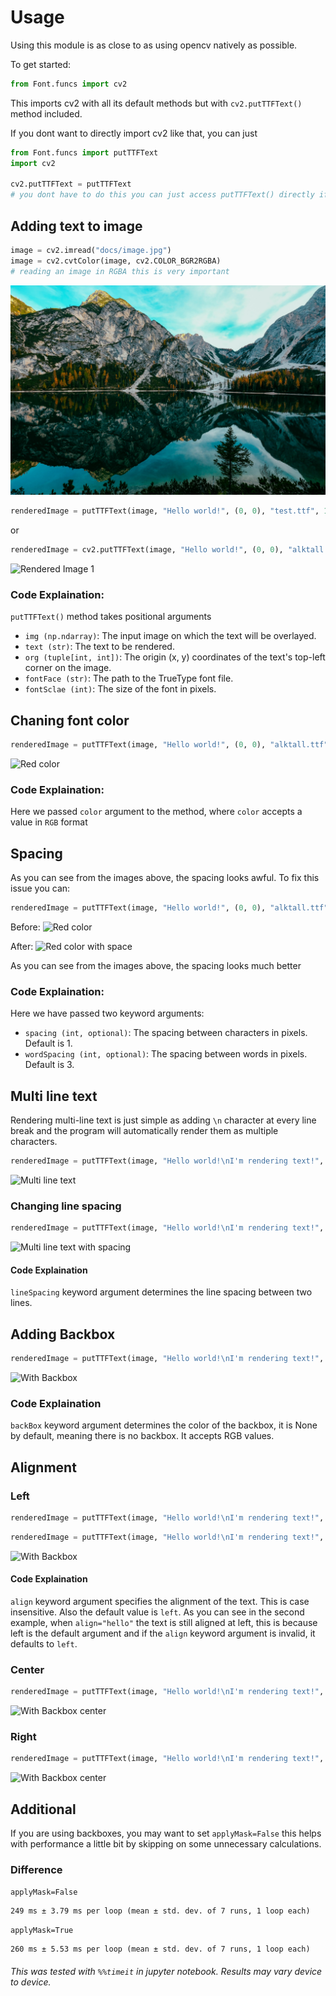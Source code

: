 # Usage 

Using this module is as close to as using opencv natively as possible.

To get started:

```python
from Font.funcs import cv2
```

This imports cv2 with all its default methods but with `cv2.putTTFText()` method included.

If you dont want to directly import cv2 like that, you can just

```python
from Font.funcs import putTTFText
import cv2

cv2.putTTFText = putTTFText
# you dont have to do this you can just access putTTFText() directly if you want. 
```

## Adding text to image

```python
image = cv2.imread("docs/image.jpg")
image = cv2.cvtColor(image, cv2.COLOR_BGR2RGBA)
# reading an image in RGBA this is very important
```
![Loaded Image](image.jpg)

```python
renderedImage = putTTFText(image, "Hello world!", (0, 0), "test.ttf", 1000)
```

or

```python
renderedImage = cv2.putTTFText(image, "Hello world!", (0, 0), "alktall.ttf", 1000)
```

![Rendered Image 1](render1.png)

### Code Explaination: 

`putTTFText()` method takes positional arguments

- `img (np.ndarray)`: The input image on which the text will be overlayed.
- `text (str)`: The text to be rendered.
- `org (tuple[int, int])`: The origin (x, y) coordinates of the text's top-left corner on the image.
- `fontFace (str)`: The path to the TrueType font file.
- `fontSclae (int)`: The size of the font in pixels.

## Chaning font color

```python
renderedImage = putTTFText(image, "Hello world!", (0, 0), "alktall.ttf", 1000, color=(255, 0, 0))
```

![Red color](render2.png)

### Code Explaination: 

Here we passed `color` argument to the method, where `color` accepts a value in `RGB` format

## Spacing

As you can see from the images above, the spacing looks awful. To fix this issue you can:

```python
renderedImage = putTTFText(image, "Hello world!", (0, 0), "alktall.ttf", 1000, color=(255, 0, 0), spacing=10, wordSpacing=40)
```

Before:
![Red color](render2.png)

After:
![Red color with space](render3.png)

As you can see from the images above, the spacing looks much better

### Code Explaination:

Here we have passed two keyword arguments:

- `spacing (int, optional)`: The spacing between characters in pixels. Default is 1.
- `wordSpacing (int, optional)`: The spacing between words in pixels. Default is 3.

## Multi line text

Rendering multi-line text is just simple as adding `\n` character at every line break and the program will automatically render them as multiple characters.

```python
renderedImage = putTTFText(image, "Hello world!\nI'm rendering text!", (0, 0), "alktall.ttf", 1000, color=(255, 0, 0), spacing=20, wordSpacing=100)
```

![Multi line text](render4.png)

### Changing line spacing

```python
renderedImage = putTTFText(image, "Hello world!\nI'm rendering text!", (0, 0), "alktall.ttf", 1000, color=(255, 0, 0), spacing=20, wordSpacing=100, lineSpacing=30)
```

![Multi line text with spacing](render5.png)

#### Code Explaination
`lineSpacing` keyword argument determines the line spacing between two lines.


## Adding Backbox
```python
renderedImage = putTTFText(image, "Hello world!\nI'm rendering text!", (0, 0), "alktall.ttf", 1000, color=(255, 0, 0), spacing=20, wordSpacing=100, lineSpacing=30, backBox=(0, 0, 0))
```

![With Backbox](render6.png)

### Code Explaination

`backBox` keyword argument determines the color of the backbox, it is None by default, meaning there is no backbox. It accepts RGB values.

## Alignment

### Left

```python
renderedImage = putTTFText(image, "Hello world!\nI'm rendering text!", (0, 0), "alktall.ttf", 1000, color=(255, 0, 0), spacing=20, wordSpacing=100, lineSpacing=30, backBox=(0, 0, 0), align="left")
```

```python
renderedImage = putTTFText(image, "Hello world!\nI'm rendering text!", (0, 0), "alktall.ttf", 1000, color=(255, 0, 0), spacing=20, wordSpacing=100, lineSpacing=30, backBox=(0, 0, 0), align="hello")
```

![With Backbox](render6.png)

#### Code Explaination

`align` keyword argument specifies the alignment of the text. This is case insensitive. Also the default value is `left`. As you can see in the second example, when `align="hello"` the text is still aligned at left, this is because left is the default argument and if the `align` keyword argument is invalid, it defaults to `left`.

### Center

```python
renderedImage = putTTFText(image, "Hello world!\nI'm rendering text!", (0, 0), "alktall.ttf", 1000, color=(255, 0, 0), spacing=20, wordSpacing=100, lineSpacing=30, backBox=(0, 0, 0), align="center")
```

![With Backbox center](render8.png)

### Right

```python
renderedImage = putTTFText(image, "Hello world!\nI'm rendering text!", (0, 0), "alktall.ttf", 1000, color=(255, 0, 0), spacing=20, wordSpacing=100, lineSpacing=30, backBox=(0, 0, 0), align="right")
```

![With Backbox center](render9.png)

## Additional

If you are using backboxes, you may want to set `applyMask=False` this helps with performance a little bit by skipping on some unnecessary calculations.

### Difference

`applyMask=False`
```
249 ms ± 3.79 ms per loop (mean ± std. dev. of 7 runs, 1 loop each)
```

`applyMask=True`
```
260 ms ± 5.53 ms per loop (mean ± std. dev. of 7 runs, 1 loop each)
```

###### This was tested with `%%timeit` in jupyter notebook. Results may vary device to device.